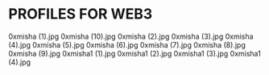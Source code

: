 # PROFILES FOR WEB3

0xmisha (1).jpg
0xmisha (10).jpg
0xmisha (2).jpg
0xmisha (3).jpg
0xmisha (4).jpg
0xmisha (5).jpg
0xmisha (6).jpg
0xmisha (7).jpg
0xmisha (8).jpg
0xmisha (9).jpg
0xmisha1 (1).jpg
0xmisha1 (2).jpg
0xmisha1 (3).jpg
0xmisha1 (4).jpg
